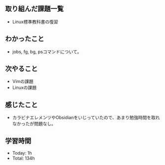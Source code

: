 ## 取り組んだ課題一覧
- Linux標準教科書の復習
## わかったこと
- jobs, fg, bg, psコマンドについて。
## 次やること
- Vimの課題
- Linuxの課題
## 感じたこと
- カラビナエレメンツやObsidianをいじっていたので、あまり勉強時間を取れなかったが問題なし。
## 学習時間
- Today: 1h
- Total: 134h

<!--```toggl
LIST
FROM 2024-03-24 TO 2024-03-24
INCLUDE PROJECTS "HappinessChain", "Self-Study"
```-->
<!--```toggl
SUMMARY
FROM 2024-01-01 TO 2024-03-24
INCLUDE PROJECTS "HappinessChain", "Self-Study"
```-->
